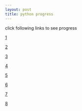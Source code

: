```yaml
---
layout: post
title: python progress
---
```


click following links to see progress

[1]

[2]

[3] 

[4]

[5]

[6]

[7]  

[8]


[1]: https://drive.google.com/open?id=1NNd3V5Y_g8iccBSRSb85VR-qtukB4X2P
[2]: https://drive.google.com/open?id=19-1k9xTHokO66nkm-VfNCHYsCXVGD2fS
[3]: https://drive.google.com/open?id=15hqmoZx-peXRuiZf_eC7e95FJiIMJ0ZD
[4]: https://drive.google.com/open?id=1AUJiajpAxxf04T0cLnQOVi2loU_JRa8V
[5]: https://drive.google.com/open?id=102DlSmrxxdR9SgYwQ1hgRgoXgPa3GprF
[6]: https://drive.google.com/open?id=10UhE9IBrbz1b1ssb4Slub6_1V4xXUiI3
[7]: https://drive.google.com/open?id=1eeo_6fkadN6UsFPmRo2mPVO2xEuSUS7G
[8]: https://drive.google.com/open?id=1XhC2OTh8uqub-so9ybhmt-gq1nORkODI

